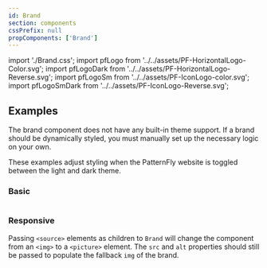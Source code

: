 ```yaml
---
id: Brand
section: components
cssPrefix: null
propComponents: ['Brand']
---
```


import './Brand.css';
import pfLogo from '../../assets/PF-HorizontalLogo-Color.svg';
import pfLogoDark from '../../assets/PF-HorizontalLogo-Reverse.svg';
import pfLogoSm from '../../assets/PF-IconLogo-color.svg';
import pfLogoSmDark from '../../assets/PF-IconLogo-Reverse.svg';

## Examples

The brand component does not have any built-in theme support. If a brand should be dynamically styled, you must manually set up the necessary logic on your own.

These examples adjust styling when the PatternFly website is toggled between the light and dark theme.

### Basic

```ts file="./BrandBasic.tsx"
```

### Responsive

Passing `<source>` elements as children to `Brand` will change the component from an `<img>` to a `<picture>` element. The `src` and `alt` properties should still be passed to populate the fallback `img` of the brand.

```ts file="./BrandResponsive.tsx"
```
